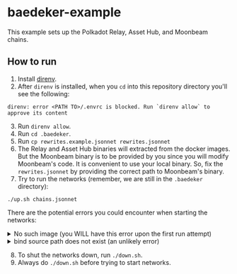 # baedeker-example

This example sets up the Polkadot Relay, Asset Hub, and Moonbeam chains.

## How to run

1. Install [direnv](https://direnv.net/).
2. After `direnv` is installed, when you `cd` into this repository directory you'll see the following:
```console
direnv: error <PATH TO>/.envrc is blocked. Run `direnv allow` to approve its content
```
3. Run `direnv allow`.
4. Run `cd .baedeker`.
5. Run `cp rewrites.example.jsonnet rewrites.jsonnet`
6. The Relay and Asset Hub binaries will extracted from the docker images. But the Moonbeam binary is to be provided by you since you will modify Moonbeam's code. It is convenient to use your local binary. So, fix the `rewrites.jsonnet` by providing the correct path to Moonbeam's binary.
7. Try to run the networks (remember, we are still in the `.baedeker` directory):
```
./up.sh chains.jsonnet
```

There are the potential errors you could encounter when starting the networks:

<details>
    <summary>No such image (you WILL have this error upon the first run attempt)</summary>

```console
docker: Error response from daemon: No such image: parity/polkadot-parachain:stable2409-2.
See 'docker run --help'.
ERROR baedeker: runtime error: spec builder: docker finished with non-zero exit code; spec dumped to ""
Command was: "timeout" "-s" "INT" "25" "docker" "run" "--rm" "-e" "RUST_LOG=debug,wasmtime_cranelift=info" "-e" "RUST_BACKTRACE=full" "-e" "COLORBT_SHOW_HIDDEN=1" "--pull" "never" "parity/polkadot-parachain:stable2409-2" "build-spec" "--base-path" "/tmp/node" "--chain" "asset-hub-westend-local"
    vendor/baedeker-library/inputs/base.libsonnet:14:63-100:     function <builtin_process_spec> call
    <build spec for relay-assethub>
    vendor/baedeker-library/inputs/base.libsonnet:14:12-101:     function <builtin_description> call
    vendor/baedeker-library/outputs/compose.libsonnet:99:61-70:  field <specJson> access
    argument <value> evaluation
    vendor/baedeker-library/outputs/compose.libsonnet:99:36-101: function <builtin_manifest_json_ex> call
```

Look at the first line and notice `No such image: parity/polkadot-parachain:stable2409-2`. It means you need to pull the docker image. So, to solve this issue you need to run the following:
```console
docker pull parity/polkadot-parachain:stable2409-2
```

This repository refers to two docker images so that you will see these errors twice.

</details>

<details>
<summary>bind source path does not exist (an unlikely error)</summary>

```console
docker: Error response from daemon: invalid mount config for type "bind": bind source path does not exist: /tmp/.tmpaPE4Ju.
See 'docker run --help'.
ERROR baedeker: runtime error: spec builder: docker finished with non-zero exit code; spec dumped to "/tmp/.tmpaPE4Ju"
Command was: "timeout" "-s" "INT" "25" "docker" "run" "--rm" "-e" "RUST_LOG=debug,wasmtime_cranelift=info" "-e" "RUST_BACKTRACE=full" "-e" "COLORBT_SHOW_HIDDEN=1" "--pull" "never" "--mount" "type=bind,source=/tmp/.tmpaPE4Ju,target=/tmp/spec.json,readonly" "parity/polkadot-parachain:stable2409-2" "build-spec" "--raw" "--base-path" "/tmp/node" "--chain" "/tmp/spec.json"
    vendor/baedeker-library/inputs/base.libsonnet:14:63-100:     function <builtin_process_spec> call
    <build spec for relay-assethub>
    vendor/baedeker-library/inputs/base.libsonnet:14:12-101:     function <builtin_description> call
    vendor/baedeker-library/outputs/compose.libsonnet:99:61-70:  field <specJson> access
    argument <value> evaluation
    vendor/baedeker-library/outputs/compose.libsonnet:99:36-101: function <builtin_manifest_json_ex> call
```

This error might appear depending on how your OS is configured.
You can solve it this way:
```console
# (inside the .baedeker directory)
# create a local .tmp directory
mkdir .tmp

# always run the networks like this
TMPDIR=./.tmp ./up.sh chains.jsonnet
```

</details>

8. To shut the networks down, run `./down.sh`.
9. Always do `./down.sh` before trying to start networks.
